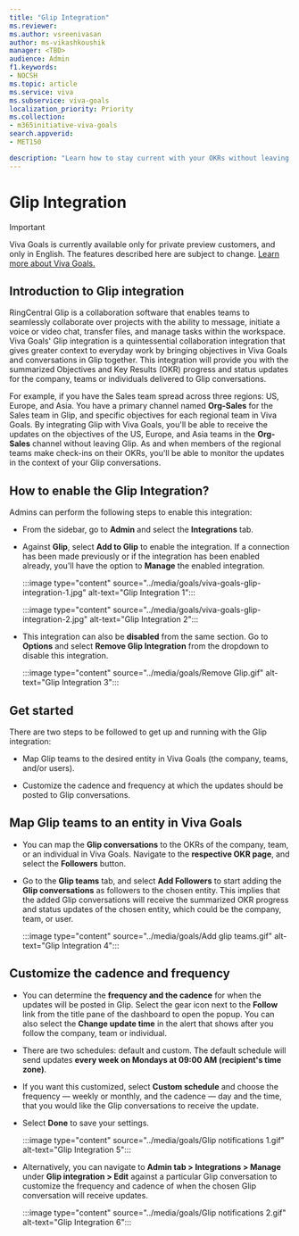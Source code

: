 ```yaml
---
title: "Glip Integration"
ms.reviewer: 
ms.author: vsreenivasan
author: ms-vikashkoushik
manager: <TBD>
audience: Admin
f1.keywords:
- NOCSH
ms.topic: article
ms.service: viva
ms.subservice: viva-goals
localization_priority: Priority
ms.collection:  
- m365initiative-viva-goals
search.appverid:
- MET150

description: "Learn how to stay current with your OKRs without leaving RingCentral Glip."
---
```


# Glip Integration

> [!IMPORTANT]
> Viva Goals is currently available only for private preview customers, and only in English. The features described here are subject to change. [Learn more about Viva Goals.](https://go.microsoft.com/fwlink/?linkid=2189933)

## Introduction to Glip integration

RingCentral Glip is a collaboration software that enables teams to seamlessly collaborate over projects with the ability to message, initiate a voice or video chat, transfer files, and manage tasks within the workspace. Viva Goals' Glip integration is a quintessential collaboration integration that gives greater context to everyday work by bringing objectives in Viva Goals and conversations in Glip together. This integration will provide you with the summarized Objectives and Key Results (OKR) progress and status updates for the company, teams or individuals delivered to Glip conversations.

For example, if you have the Sales team spread across three regions: US, Europe, and Asia. You have a primary channel named **Org-Sales** for the Sales team in Glip, and specific objectives for each regional team in Viva Goals. By integrating Glip with Viva Goals, you'll be able to receive the updates on the objectives of the US, Europe, and Asia teams in the **Org-Sales** channel without leaving Glip. As and when members of the regional teams make check-ins on their OKRs, you'll be able to monitor the updates in the context of your Glip conversations.

## How to enable the Glip Integration?

Admins can perform the following steps to enable this integration:

- From the sidebar, go to **Admin** and select the **Integrations** tab.

- Against **Glip**, select **Add to Glip** to enable the integration. If a connection has been made previously or if the integration has been enabled already, you'll have the option to **Manage** the enabled integration.

    :::image type="content" source="../media/goals/viva-goals-glip-integration-1.jpg" alt-text="Glip Integration 1":::

    :::image type="content" source="../media/goals/viva-goals-glip-integration-2.jpg" alt-text="Glip Integration 2":::

- This integration can also be **disabled** from the same section. Go to **Options** and select **Remove Glip Integration** from the dropdown to disable this integration.

    :::image type="content" source="../media/goals/Remove Glip.gif" alt-text="Glip Integration 3":::

## Get started

There are two steps to be followed to get up and running with the Glip integration:

- Map Glip teams to the desired entity in Viva Goals (the company, teams, and/or users).

- Customize the cadence and frequency at which the updates should be posted to Glip conversations.

## Map Glip teams to an entity in Viva Goals

- You can map the **Glip conversations** to the OKRs of the company, team, or an individual in Viva Goals. Navigate to the **respective OKR page**, and select the **Followers** button.

- Go to the **Glip teams** tab, and select **Add Followers** to start adding the **Glip conversations** as followers to the chosen entity. This implies that the added Glip conversations will receive the summarized OKR progress and status updates of the chosen entity, which could be the company, team, or user.

    :::image type="content" source="../media/goals/Add glip teams.gif" alt-text="Glip Integration 4":::

## Customize the cadence and frequency

- You can determine the **frequency and the cadence** for when the updates will be posted in Glip. Select the gear icon next to the **Follow** link from the title pane of the dashboard to open the popup. You can also select the **Change update time** in the alert that shows after you follow the company, team or individual.

- There are two schedules: default and custom. The default schedule will send updates **every week on Mondays at 09:00 AM (recipient's time zone)**.

- If you want this customized, select **Custom schedule** and choose the frequency — weekly or monthly, and the cadence — day and the time, that you would like the Glip conversations to receive the update.

- Select **Done** to save your settings.

    :::image type="content" source="../media/goals/Glip notifications 1.gif" alt-text="Glip Integration 5":::

- Alternatively, you can navigate to **Admin tab > Integrations > Manage** under **Glip integration > Edit** against a particular Glip conversation to customize the frequency and cadence of when the chosen Glip conversation will receive updates.

    :::image type="content" source="../media/goals/Glip notifications 2.gif" alt-text="Glip Integration 6":::
